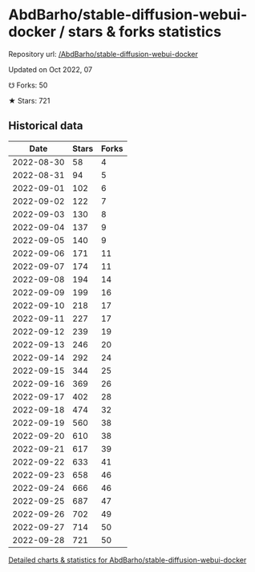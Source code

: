 # AbdBarho/stable-diffusion-webui-docker / stars & forks statistics

Repository url: [/AbdBarho/stable-diffusion-webui-docker](https://github.com/AbdBarho/stable-diffusion-webui-docker)

Updated on Oct 2022, 07

☋ Forks: 50

★ Stars: 721

## Historical data
| Date | Stars | Forks |
|------|-------|-------|
| 2022-08-30 | 58 | 4 | 
| 2022-08-31 | 94 | 5 | 
| 2022-09-01 | 102 | 6 | 
| 2022-09-02 | 122 | 7 | 
| 2022-09-03 | 130 | 8 | 
| 2022-09-04 | 137 | 9 | 
| 2022-09-05 | 140 | 9 | 
| 2022-09-06 | 171 | 11 | 
| 2022-09-07 | 174 | 11 | 
| 2022-09-08 | 194 | 14 | 
| 2022-09-09 | 199 | 16 | 
| 2022-09-10 | 218 | 17 | 
| 2022-09-11 | 227 | 17 | 
| 2022-09-12 | 239 | 19 | 
| 2022-09-13 | 246 | 20 | 
| 2022-09-14 | 292 | 24 | 
| 2022-09-15 | 344 | 25 | 
| 2022-09-16 | 369 | 26 | 
| 2022-09-17 | 402 | 28 | 
| 2022-09-18 | 474 | 32 | 
| 2022-09-19 | 560 | 38 | 
| 2022-09-20 | 610 | 38 | 
| 2022-09-21 | 617 | 39 | 
| 2022-09-22 | 633 | 41 | 
| 2022-09-23 | 658 | 46 | 
| 2022-09-24 | 666 | 46 | 
| 2022-09-25 | 687 | 47 | 
| 2022-09-26 | 702 | 49 | 
| 2022-09-27 | 714 | 50 | 
| 2022-09-28 | 721 | 50 | 


[Detailed charts & statistics for AbdBarho/stable-diffusion-webui-docker](https://reviewgithub.com/rep/AbdBarho/stable-diffusion-webui-docker)
